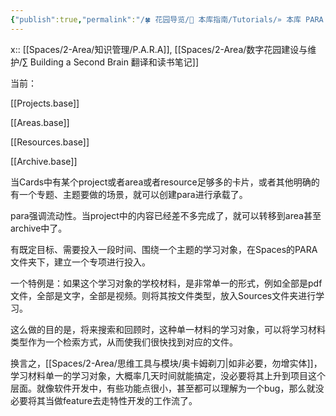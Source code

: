 ```yaml
---
{"publish":true,"permalink":"/🍀 花园导览/🧰 本库指南/Tutorials/» 本库 PARA 笔记组织法工作流.md","title":"» 本库 PARA 笔记组织法工作流","created":"2022-08-04","modified":"2025-07-09","cssclasses":""}
---
```



x:: [[Spaces/2-Area/知识管理/P.A.R.A]], [[Spaces/2-Area/数字花园建设与维护/∑ Building a Second Brain 翻译和读书笔记]]

当前：

[[Projects.base]]

[[Areas.base]]

[[Resources.base]]

[[Archive.base]]

当Cards中有某个project或者area或者resource足够多的卡片，或者其他明确的有一个专题、主题要做的场景，就可以创建para进行承载了。

para强调流动性。当project中的内容已经差不多完成了，就可以转移到area甚至archive中了。

有既定目标、需要投入一段时间、围绕一个主题的学习对象，在Spaces的PARA文件夹下，建立一个专项进行投入。

一个特例是：如果这个学习对象的学校材料，是非常单一的形式，例如全部是pdf文件，全部是文字，全部是视频。则将其按文件类型，放入Sources文件夹进行学习。

这么做的目的是，将来搜索和回顾时，这种单一材料的学习对象，可以将学习材料类型作为一个检索方式，从而使我们很快找到对应的文件。

换言之，[[Spaces/2-Area/思维工具与模块/奥卡姆剃刀\|如非必要，勿增实体]]，学习材料单一的学习对象，大概率几天时间就能搞定，没必要将其上升到项目这个层面。就像软件开发中，有些功能点很小，甚至都可以理解为一个bug，那么就没必要将其当做feature去走特性开发的工作流了。
